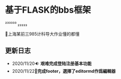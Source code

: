 # 基于FLASK的bbs框架
²³³³³³   ₂₃₃₃₃ 

🎃上海某前三985计科导大作业懂的都懂



## 更新日志

+ 2020/11/20🔉 **艰难完成登陆注册基本功能**
+ 2020/11/22🧨**完成footer，選擇了editormd作爲編輯器**
